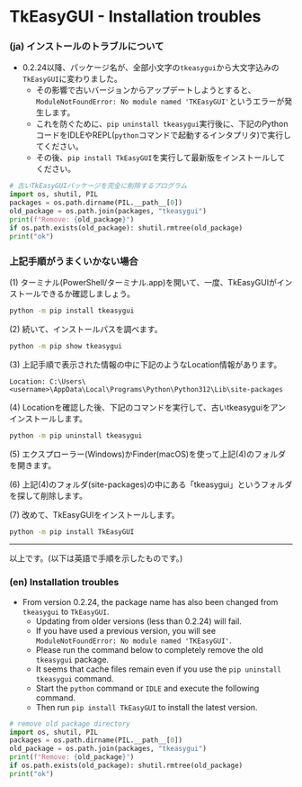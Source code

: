 # TkEasyGUI - Installation troubles

### (ja) インストールのトラブルについて

- 0.2.24以降、パッケージ名が、全部小文字の`tkeasygui`から大文字込みの`TkEasyGUI`に変わりました。
  - その影響で古いバージョンからアップデートしようとすると、`ModuleNotFoundError: No module named 'TKEasyGUI'`というエラーが発生します。
  - これを防ぐために、`pip uninstall tkeasygui`実行後に、下記のPythonコードをIDLEやREPL(`python`コマンドで起動するインタプリタ)で実行してください。
  - その後、`pip install TkEasyGUI`を実行して最新版をインストールしてください。
  
```py:remove_old_package.py
# 古いTkEasyGUIパッケージを完全に削除するプログラム
import os, shutil, PIL
packages = os.path.dirname(PIL.__path__[0])
old_package = os.path.join(packages, "tkeasygui")
print(f"Remove: {old_package}")
if os.path.exists(old_package): shutil.rmtree(old_package)
print("ok")
```

### 上記手順がうまくいかない場合

(1) ターミナル(PowerShell/ターミナル.app)を開いて、一度、TkEasyGUIがインストールできるか確認しましょう。

```sh
python -m pip install tkeasygui
```

(2) 続いて、インストールパスを調べます。

```sh
python -m pip show tkeasygui
```

(3) 上記手順で表示された情報の中に下記のようなLocation情報があります。

```
Location: C:\Users\<username>\AppData\Local\Programs\Python\Python312\Lib\site-packages
```

(4) Locationを確認した後、下記のコマンドを実行して、古いtkeasyguiをアンインストールします。

```sh
python -m pip uninstall tkeasygui
```

(5) エクスプローラー(Windows)かFinder(macOS)を使って上記(4)のフォルダを開きます。

(6) 上記(4)のフォルダ(site-packages)の中にある「tkeasygui」というフォルダを探して削除します。

(7) 改めて、TkEasyGUIをインストールします。

```sh
python -m pip install TkEasyGUI
```

--------------

以上です。(以下は英語で手順を示したものです。)

### (en) Installation troubles

- From version 0.2.24, the package name has also been changed from `tkeasygui` to `TkEasyGUI`.
  - Updating from older versions (less than 0.2.24) will fail. 
  - If you have used a previous version, you will see `ModuleNotFoundError: No module named 'TKEasyGUI'`.
  - Please run the command below to completely remove the old `tkeasygui` package.
  - It seems that cache files remain even if you use the `pip uninstall tkeasygui` command.
  - Start the `python` command or `IDLE` and execute the following command.
  - Then run `pip install TkEasyGUI` to install the latest version.

```py:remove_old_package.py
# remove old package directory
import os, shutil, PIL
packages = os.path.dirname(PIL.__path__[0])
old_package = os.path.join(packages, "tkeasygui")
print(f"Remove: {old_package}")
if os.path.exists(old_package): shutil.rmtree(old_package)
print("ok")
```
